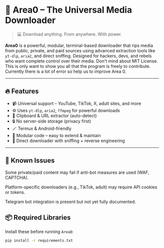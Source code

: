 # 🚀 Area0 – The Universal Media Downloader

> 💻 Download anything. From anywhere. With power.

**Area0** is a powerful, modular, terminal-based downloader that rips media from public, private, and paid sources using advanced extraction tools like `yt-dlp`, `aria2`, and direct sniffing. Designed for hackers, devs, and rebels who want complete control over their media. Don't mind about MIT License. This is only want to show you all that the program is freely to contribute. Currently there is a lot of error so help us to improve Area 0.

---

## 🔥 Features

- 📹 Universal support – YouTube, TikTok, X, adult sites, and more
- ⚙️ Uses `yt-dlp`, `aria2`, `ffmpeg` for powerful downloads
- 🧠 Clipboard & URL extractor (auto-detect)
- 🔒 No server-side storage (privacy first)
- 🪄 Termux & Android-friendly
- 🧩 Modular code – easy to extend & maintain
- 🔽 Direct downloader with sniffing + reverse engineering
---

## 🐞 Known Issues

Some private/paid content may fail if anti-bot measures are used (WAF, CAPTCHA).

Platform-specific downloaders (e.g., TikTok, adult) may require API cookies or tokens.

Telegram bot integration is present but not yet fully documented.


## 📦 Required Libraries

Install these before running `Area0`:

```bash
pip install -r requirements.txt
